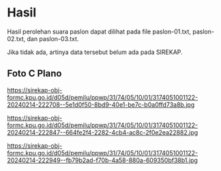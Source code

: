 # Hasil

Hasil perolehan suara paslon dapat dilihat pada file paslon-01.txt, paslon-02.txt, dan paslon-03.txt.

Jika tidak ada, artinya data tersebut belum ada pada SIREKAP.

## Foto C Plano

https://sirekap-obj-formc.kpu.go.id/d05d/pemilu/ppwp/31/74/05/10/01/3174051001122-20240214-222708--5e1d0f50-8bd9-40e1-be7c-b0a0ffd73a8b.jpg

https://sirekap-obj-formc.kpu.go.id/d05d/pemilu/ppwp/31/74/05/10/01/3174051001122-20240214-222847--664fe2f4-2282-4cb4-ac8c-2f0e2ea22882.jpg

https://sirekap-obj-formc.kpu.go.id/d05d/pemilu/ppwp/31/74/05/10/01/3174051001122-20240214-222949--fb79b2ad-f70b-4a58-880a-609350bf38b1.jpg
